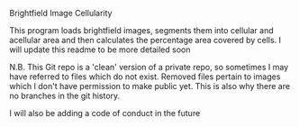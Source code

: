 Brightfield Image Cellularity

This program loads brightfield images, segments them into cellular and acellular area and then calculates the percentage area covered by cells.
I will update this readme to be more detailed soon

N.B. This Git repo is a 'clean' version of a private repo, so sometimes I may have referred to files which do not exist. Removed files pertain to images 
which I don't have permission to make public yet. This is also why there are no branches in the git history.

I will also be adding a code of conduct in the future